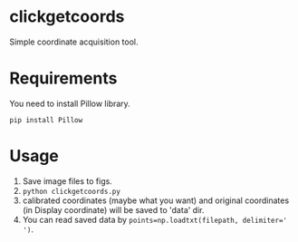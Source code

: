 # clickgetcoords
Simple coordinate acquisition tool.

# Requirements
You need to install Pillow library.
```
pip install Pillow
```

# Usage
1. Save image files to figs.
1. `python clickgetcoords.py`
1. calibrated coordinates (maybe what you want) and original coordinates (in Display coordinate) will be saved to 'data' dir.
1. You can read saved data by `points=np.loadtxt(filepath, delimiter=' ')`.

